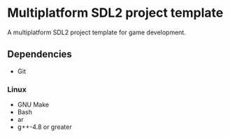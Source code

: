 # Multiplatform SDL2 project template

A multiplatform SDL2 project template for game development.

## Dependencies

- Git
    
### Linux

- GNU Make
- Bash
- ar
- g++-4.8 or greater
